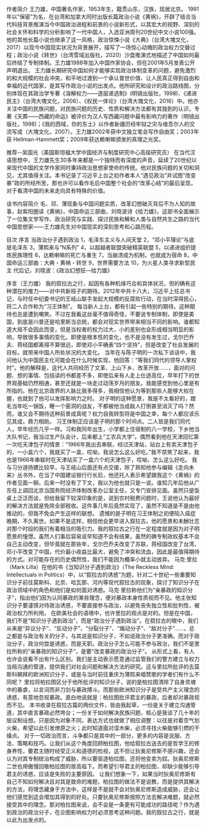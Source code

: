 作者简介
王力雄，中国著名作家，1953年生，籍贯山东，汉族，现居北京。
1991年以“保密”为名，在台湾和加拿大同时出版长篇政治小说《黄祸》，开辟了结合当代科技背景推演当今中国政治进程和前景的小说新形式，以其宏大的视野、深刻的社会关怀和科学的分析影响了一代中国人，入选亚洲周刊20世纪中文小说100强。他的其他长篇小说也继承了这一风格，政治惊悚小说《大典》（台湾大塊文化，2017）以现今中国现实状况为背景展开，描写了一场惊心动魄的政治权力交替过程；政治小说《转世》（台湾雪域出版社，2020）沙盘推演式地描述了中国如何最后终结了专制体制。王力雄1988年加入中国作家协会，但在2001年5月发表公开声明退出。
王力雄长期研究中国如何才能够实现政治体制变革的问题，避免激烈的和大规模的社会冲突，和平地过渡到一个承认普世价值、让人民真正得到自由和幸福的近代国家，是其写作政治小说的出发点。他所研究和设计的政治路线图，分别体现在其政治学专著《溶解权力——逐层递选制》(明镜出版社，1998)、《递进民主》（台湾大塊文化，2006）、《权民一体论》（台湾大塊文化，2016）中。他亦关注中国的民族问题，对民族问题的历史、性质和解决方法都有其独到的认识，专著《天葬——西藏的命运》被评价为汉人写西藏问题中最有影响力的著作（明镜出版社，1998)；《我的西域，你的东土》以作者新疆历经牢狱之灾与维吾尔人的交流写成（大塊文化，2007）。王力雄2002年获中文独立笔会写作自由奖；2003年获 Hellman-Hammett奖；2009年获达赖喇嘛颁发的真理之光奖。

推荐--吴国光（美国斯坦福大学中国经济与制度研究中心高级研究员）
在当代汉语思想中，王力雄先生30多年来都是一个独特而有深度的声音，延续了20世纪以来现代中国的文学作家同时秉持政治思想家使命的传统。他对民族问题的关切和洞见，尤其值得关注。本书记录了习近平上台之初作者本人“遇见政治”并试图“改变暴”政的所经所思，那也许可以看作毛后中国整个社会的“改革心结”的最后呈现，对于看清中国的未来走向具有特殊的价值。

该书内容简介
毛、邓、薄现象与中国问题实质，改革幻想破灭背后不为人知的故事，赵紫阳圈读《黄祸》，中国命运三部曲，刘晓波诗《给力雄》，这部书全面展示了一位集文学写作、政治研究与实践、探讨民族和解和人类与自然共生之路的当代中国思想家——王力雄先生对中国现实的深刻思考和心路历程。

目次
序言 当政治分子遇到政治
1，毛泽东主义与人间天堂
2，“邓小平理论”与底层毛泽东
3，薄熙来与“N系列”
4，以超越者联盟突破精英联盟
5，以递进组织提炼民族理性
6，达赖喇嘛的死亡与重生
7，当崩溃成为机制，也就成为宿命
8，中国命运三部曲：大典・黄祸・转世 
9，世界需要方法
10，为火星人类寻求新型民主
代后记，刘晓波：《政治幻想狂—给力雄》

序言（王力雄）
我的叙拉古之行，起因有各种机缘巧合和具体状况，但的确有这种潜在的推力——对中共新班子的期待。2012年中共十八大，习近平上任总书记，与时任中纪委书记的王岐山联手发起大规模的反腐败行动，在当时深得民心，将二人合作称为“习王体制”。
每当新人上台，都有引起一些特别的期待。这种期待也总是遭到嘲笑。不过在我看这丝毫不值得奇怪，不要说专制体制，即使是美国，到底是川普还是哈里斯当总统，都会对现实世界带来相当不同的影响。谁都知道大局不会因此而变，但是当权者的权力过大，小的差别也会形成相当明显的影响，导致很多事情的变化。即使是根本性的变化，也不是没有发生过，戈尔巴乔夫、蒋经国都离得不算很远，即使邓小平确表“四个坚持”，但是改变了社会发展的目标，就带来中国人所处状况的大变化。
当年在与陈子明的一次私下谈话中，我问他认为中国民主化可能会在什么时候实现，他回答：“等我们同代的领导人掌权时”。他的解释是，这代人共同经历了文革、上山下乡、改革开放……，面对的问题、想的事情、包括读的书都差不多，即使后来有人走上仕途高位，早年打下的世界观基础仍然相通，甚至还就是一块走过动荡岁月的朋友。我能感觉到他心里是有所指的。他在北京政界的人脉比我多得多，我相信他认为等到那些人能够大权在握，也就到了他可以发挥影响力之时。
对子明的这种愿景，我是不太看好的，跟毛当年吃一锅饭，睡一个窑洞的战友，不都被他当成敌人打倒甚至消灭了吗？然而，谁又会不期待这种前景成真呢？权力自我转型将是中国之幸，每个人都应该乐见其成，鼎力相助。
习王体制正应该是子明的那个时间点。二人皆是我们同代人，早年经历几乎一样。习和我同年出生，小学都上住宿制的八一学校，下乡他当大队书记，我当过生产队会计，后来都上“工农兵大学”。偶然看到他在天津回忆第一次吃天津包子的情景：“1966年我出去串联，经过天津站，站台上有卖天津包子的，一小盒六个，我就买了一盒，哎呦，我说怎么这么好吃。”我不禁笑了起来，我也是1966年串联时在天津站买了一盒六个的天津包子，哎呦，怎么这么好吃。
我与习分道扬镳比较早，与王岐山后面还有点交接，除了熟知他参与编辑《走向未来》丛书外，在当了中国建设银行行长后，他还托人表示希望跟我这个《黄祸》的作者见面一聊。后来一时没有了下文，我以为他也就只是一说。谁知几年后他从广东任上调回北京当国务院经济体制改革办公室主任，又专门安排见面。虽然只是饭桌上泛泛而谈，但给我留下较深印象的是，说到农村税费问题时，王说他认为最好的解决方法就是免除全部税收。这件事几年后竟然实现了，虽然不知道是不是由他推动的，但我不免会产生这样的联想。
遗憾的是子明在习王体制之初便陷入癌症晚期，不久离世。如果不是这样，相信他会更早进入叙拉古。他的愿景和未酬壮志对那个时段的我们有着相当的吸引力。我的叙拉古之行在一定程度就是因为对子明愿景的憧憬。虽然人们事后容易说早知道不会有结果，虽然的确专制政权基本不会自己主动改变，但毕竟就在那些年，戈尔巴乔夫改变了苏联，蒋经国改变了台湾，邓小平改变了中国，代价最小收益比最大，避免了冲突和流血，因此是最值得期待的方式。对可能存在的历史偶然性，我们不能因为概率小就主动放弃。
马克·里拉（Mark Lilla）在他的书《当知识分子遇到政治》（The Reckless Mind: Intellectuals in Politics）中，以“叙拉古的诱惑”为题，针对二十世纪一些重要知识分子前往莫斯科、北京、哈瓦那、河内等现代叙拉古的现象，探讨了知识分子在政治领域中的角色和他们是如何面对诱惑。马克·里拉称他们为“亲暴政的知识分子”，指出他们因为认同暴政的某些理念，便对暴政本身性质视而不见。他主张知识分子要谨慎对待政治诱惑，不要直接参与政治，以避免丧失独立性和批判性，被政治权力所利用。
在欧美社会的语境中，也许里拉的观点是对的。但是在中国，我们不是“知识分子遇到政治”，而是“政治分子遇到政治”。在叙拉古的眼中，我们从来是“异议分子”、“反动分子”、“分裂分子”、“煽动分子”、“敌对分子”……，总之都是与政治有关的分子，与其说是知识分子，不如说政治分子更准确。而对于政治分子，政治何尝是诱惑，而是天职。政治分子怎么可能不参与政治，我们不是里拉所称的“亲暴政的知识分子”，是要“改变暴政的政治分子”。
从形式上看，有人也许会说看不出有什么区别。我们是主动表示愿意通过监管我们的警方建立与权力当局沟通的管道，提供我们对社会问题和解决方法的研究。这与里拉所批评的去莫斯科朝拜的欧洲知识分子，或是与当时前往重庆为薄熙来唱赞歌的学者们有什么不同呢？
里拉将柏拉图区分于他所批评的知识分子，说的是柏拉图清除了自身灵魂中的暴虐，以言词而非刀剑与暴政搏斗。而那些欧洲知识分子是受共产主义理念的诱惑，有意地忽视暴政。直白地说就是：柏拉图批评君主的暴政，后者却对暴政视而不见。
本书收录在叙拉古篇的两份文件，皆由我起草，一份是关于建立沟通管道，其中直言暴政必然垮台；一份关于如何解决民族问题，核心是我谈了几十年的层议制设想。只是因为对象不同，表达方式也就做了相应调整：以往是对着空气划火柴，希望以此引发燎原之火；此时知道面对湿木柴，必须寻找火柴能够引燃的干燥点。
对于一切政治而言，斗争都只是其中的一部分，更多的内容是说服、方法、策略和技巧。让我们从这个角度回顾柏拉图，他给叙拉古送去的是哲学王的修身养性，要君主随时经受正义和道德的检视，这不但让狄奥尼修斯不感兴趣，还会认为对其专制统治构成了威胁，所以要驱逐柏拉图，还将他变卖为奴。狄奥尼修斯二世也用傲慢回敬柏拉图的居高临下。而希望引导君主的柏拉图，却缺少能够引导君主的诱惑，应该是失败的主要原因。
让我们想象一下，如果当时狄奥尼修斯有自己不知如何解决且对其是致命的难题，柏拉图的做法不是说教，而是提供其解决的方法，将理念藏身于方法中，这样是不是就不会对狄奥尼修斯造成威胁，还会让他们感觉到这会增加其得到的好处。只要狄奥尼修斯按照方法去解决难题，就必然接受其中的理念。那对柏拉图来说，会不会是一条更有可能成功的路径呢？作为遇到政治的政治分子，在企图影响权力时必须思考这种问题。我的叙拉古之行，就是以此为出发点的。


